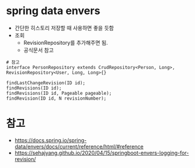 # spring data envers
- 간단한 히스토리 저장할 때 사용하면 좋을 듯함
- 조회
  - RevisionRepository를 추가해주면 됨.
  - 공식문서 참고
```
# 참고
interface PersonRepository extends CrudRepository<Person, Long>, RevisionRepository<User, Long, Long>{}

findLastChangeRevision(ID id);
findRevisions(ID id);
findRevisions(ID id, Pageable pageable);
findRevision(ID id, N revisionNumber);
```

# 참고
- https://docs.spring.io/spring-data/envers/docs/current/reference/html/#reference
- https://sehajyang.github.io/2020/04/15/springboot-envers-logging-for-revision/
